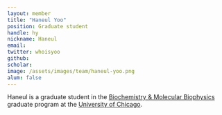 ```yaml
---
layout: member
title: "Haneul Yoo"
position: Graduate student
handle: hy
nickname: Haneul
email: 
twitter: whoisyoo
github: 
scholar: 
image: /assets/images/team/haneul-yoo.png
alum: false
---
```

Haneul is a graduate student in the [Biochemistry & Molecular Biophysics][1] graduate program at the [University of Chicago][2].

[1]: http://bmb.uchospitals.edu/
[2]: http://www.uchicago.edu
